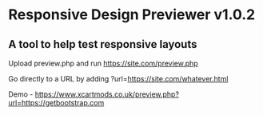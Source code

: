 # Responsive Design Previewer v1.0.2

## A tool to help test responsive layouts

Upload preview.php and run https://site.com/preview.php

Go directly to a URL by adding ?url=https://site.com/whatever.html

Demo - https://www.xcartmods.co.uk/preview.php?url=https://getbootstrap.com
